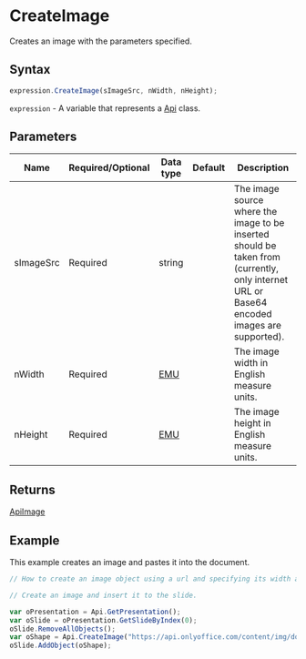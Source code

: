 # CreateImage

Creates an image with the parameters specified.

## Syntax

```javascript
expression.CreateImage(sImageSrc, nWidth, nHeight);
```

`expression` - A variable that represents a [Api](../Api.md) class.

## Parameters

| **Name** | **Required/Optional** | **Data type** | **Default** | **Description** |
| ------------- | ------------- | ------------- | ------------- | ------------- |
| sImageSrc | Required | string |  | The image source where the image to be inserted should be taken from (currently, only internet URL or Base64 encoded images are supported). |
| nWidth | Required | [EMU](../../Enumeration/EMU.md) |  | The image width in English measure units. |
| nHeight | Required | [EMU](../../Enumeration/EMU.md) |  | The image height in English measure units. |

## Returns

[ApiImage](../../ApiImage/ApiImage.md)

## Example

This example creates an image and pastes it into the document.

```javascript editor-pptx
// How to create an image object using a url and specifying its width and height.

// Create an image and insert it to the slide.

var oPresentation = Api.GetPresentation();
var oSlide = oPresentation.GetSlideByIndex(0);
oSlide.RemoveAllObjects();
var oShape = Api.CreateImage("https://api.onlyoffice.com/content/img/docbuilder/examples/step2_1.png", 300 * 36000, 150 * 36000);
oSlide.AddObject(oShape);
```
